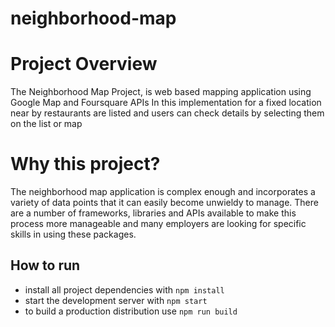 # neighborhood-map

# Project Overview
The Neighborhood Map Project,  is web based mapping application using Google Map and Foursquare APIs
In this implementation for a fixed location near by restaurants are listed and users can check details by selecting them on the list or map


# Why this project?
The neighborhood map application is complex enough and incorporates a variety of data points that it can easily become unwieldy to manage. There are a number of frameworks, libraries and APIs available to make this process more manageable and many employers are looking for specific skills in using these packages.

## How to run
* install all project dependencies with `npm install`
* start the development server with `npm start`
* to build a production distribution use `npm run build`
